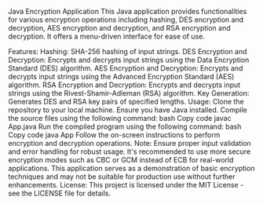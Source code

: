 Java Encryption Application
This Java application provides functionalities for various encryption operations including hashing, DES encryption and decryption, AES encryption and decryption, and RSA encryption and decryption. It offers a menu-driven interface for ease of use.

Features:
Hashing: SHA-256 hashing of input strings.
DES Encryption and Decryption: Encrypts and decrypts input strings using the Data Encryption Standard (DES) algorithm.
AES Encryption and Decryption: Encrypts and decrypts input strings using the Advanced Encryption Standard (AES) algorithm.
RSA Encryption and Decryption: Encrypts and decrypts input strings using the Rivest-Shamir-Adleman (RSA) algorithm.
Key Generation: Generates DES and RSA key pairs of specified lengths.
Usage:
Clone the repository to your local machine.
Ensure you have Java installed.
Compile the source files using the following command:
bash
Copy code
javac App.java
Run the compiled program using the following command:
bash
Copy code
java App
Follow the on-screen instructions to perform encryption and decryption operations.
Note:
Ensure proper input validation and error handling for robust usage.
It's recommended to use more secure encryption modes such as CBC or GCM instead of ECB for real-world applications.
This application serves as a demonstration of basic encryption techniques and may not be suitable for production use without further enhancements.
License:
This project is licensed under the MIT License - see the LICENSE file for details.
